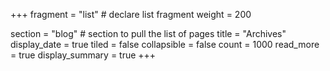 +++
fragment = "list" # declare list fragment
weight = 200

section = "blog" # section to pull the list of pages
title = "Archives"
display_date = true
tiled = false
collapsible = false
count = 1000
read_more = true
display_summary = true
+++
